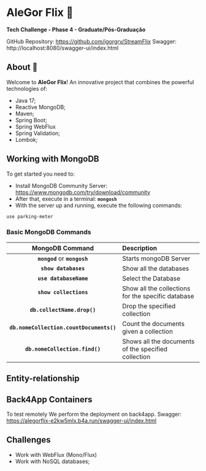 # AleGor Flix :movie_camera:
**Tech Challenge - Phase 4 - Graduate/Pós-Graduação**

GitHub Repository: https://github.com/igorgrv/StreamFlix
Swagger: http://localhost:8080/swagger-ui/index.html

## About :book:

Welcome to **AleGor Flix**! An innovative project that combines the powerful technologies of:

* Java 17;
* Reactive MongoDB;
* Maven; 
* Spring Boot;
* Spring WebFlux
* Spring Validation;
* Lombok;

## Working with MongoDB

To get started you need to:
* Install MongoDB Community Server: https://www.mongodb.com/try/download/community
* After that, execute in a terminal:  **`mongosh`**
* With the server up and running, execute the following commands:

```bash
use parking-meter
```


### Basic MongoDB Commands

|           **MongoDB Command**            | **Description**                                     |
|:----------------------------------------:|:----------------------------------------------------|
|      **`mongod`** or **`mongosh`**       | Starts mongoDB Server                               |
|           **`show databases`**           | Show all the databases                              |
|          **`use databaseName`**          | Select the Database                                 |
|          **`show collections`**          | Show all the collections for the specific database  |
|       **`db.collectName.drop()`**        | Drop the specified collection                       |
| **`db.nomeCollection.countDocuments()`** | Count the documents given a collection              |
|      **`db.nomeCollection.find()`**      | Shows all the documents of the specified collection |



## Entity-relationship






## Back4App Containers
To test remotely We perform the deployment on back4app.
Swagger: https://alegorflix-e2kw5mlx.b4a.run/swagger-ui/index.html


## Challenges

* Work with WebFlux (Mono/Flux)
* Work with NoSQL databases;
